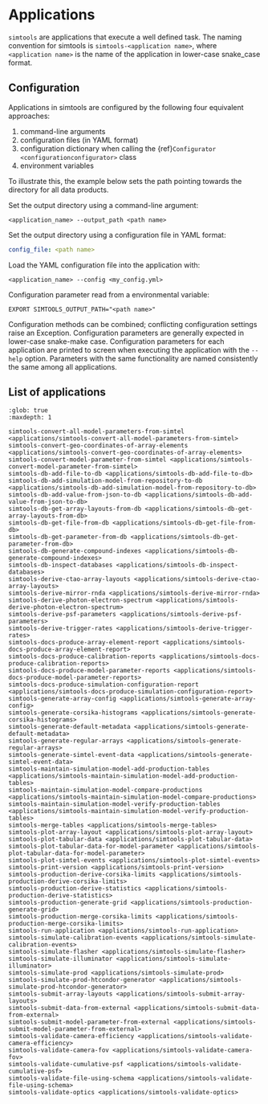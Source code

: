 # Applications

`simtools` are applications that execute a well defined task.
The naming convention for simtools is `simtools-<application name>`, where `<application name>` is the name of the application in lower-case snake_case format.

## Configuration

Applications in simtools are configured by the following four equivalent approaches:

1. command-line arguments
2. configuration files (in YAML format)
3. configuration dictionary when calling the {ref}`Configurator <configurationconfigurator>` class
4. environment variables

To illustrate this, the example below sets the path pointing towards the directory for all data products.

Set the output directory using a command-line argument:

```console
<application_name> --output_path <path name>
```

Set the output directory using a configuration file in YAML format:

```yaml
config_file: <path name>
```

Load the YAML configuration file into the application with:

```console
<application_name> --config <my_config.yml>
```

Configuration parameter read from a environmental variable:

```console
EXPORT SIMTOOLS_OUTPUT_PATH="<path name>"
```

Configuration methods can be combined; conflicting configuration settings raise an Exception.
Configuration parameters are generally expected in lower-case snake-make case.
Configuration parameters for each application are printed to screen when executing the application with the `--help` option.
Parameters with the same functionality are named consistently the same among all applications.

## List of applications

```{toctree}
:glob: true
:maxdepth: 1

simtools-convert-all-model-parameters-from-simtel <applications/simtools-convert-all-model-parameters-from-simtel>
simtools-convert-geo-coordinates-of-array-elements <applications/simtools-convert-geo-coordinates-of-array-elements>
simtools-convert-model-parameter-from-simtel <applications/simtools-convert-model-parameter-from-simtel>
simtools-db-add-file-to-db <applications/simtools-db-add-file-to-db>
simtools-db-add-simulation-model-from-repository-to-db <applications/simtools-db-add-simulation-model-from-repository-to-db>
simtools-db-add-value-from-json-to-db <applications/simtools-db-add-value-from-json-to-db>
simtools-db-get-array-layouts-from-db <applications/simtools-db-get-array-layouts-from-db>
simtools-db-get-file-from-db <applications/simtools-db-get-file-from-db>
simtools-db-get-parameter-from-db <applications/simtools-db-get-parameter-from-db>
simtools-db-generate-compound-indexes <applications/simtools-db-generate-compound-indexes>
simtools-db-inspect-databases <applications/simtools-db-inspect-databases>
simtools-derive-ctao-array-layouts <applications/simtools-derive-ctao-array-layouts>
simtools-derive-mirror-rnda <applications/simtools-derive-mirror-rnda>
simtools-derive-photon-electron-spectrum <applications/simtools-derive-photon-electron-spectrum>
simtools-derive-psf-parameters <applications/simtools-derive-psf-parameters>
simtools-derive-trigger-rates <applications/simtools-derive-trigger-rates>
simtools-docs-produce-array-element-report <applications/simtools-docs-produce-array-element-report>
simtools-docs-produce-calibration-reports <applications/simtools-docs-produce-calibration-reports>
simtools-docs-produce-model-parameter-reports <applications/simtools-docs-produce-model-parameter-reports>
simtools-docs-produce-simulation-configuration-report <applications/simtools-docs-produce-simulation-configuration-report>
simtools-generate-array-config <applications/simtools-generate-array-config>
simtools-generate-corsika-histograms <applications/simtools-generate-corsika-histograms>
simtools-generate-default-metadata <applications/simtools-generate-default-metadata>
simtools-generate-regular-arrays <applications/simtools-generate-regular-arrays>
simtools-generate-simtel-event-data <applications/simtools-generate-simtel-event-data>
simtools-maintain-simulation-model-add-production-tables <applications/simtools-maintain-simulation-model-add-production-tables>
simtools-maintain-simulation-model-compare-productions <applications/simtools-maintain-simulation-model-compare-productions>
simtools-maintain-simulation-model-verify-production-tables <applications/simtools-maintain-simulation-model-verify-production-tables>
simtools-merge-tables <applications/simtools-merge-tables>
simtools-plot-array-layout <applications/simtools-plot-array-layout>
simtools-plot-tabular-data <applications/simtools-plot-tabular-data>
simtools-plot-tabular-data-for-model-parameter <applications/simtools-plot-tabular-data-for-model-parameter>
simtools-plot-simtel-events <applications/simtools-plot-simtel-events>
simtools-print-version <applications/simtools-print-version>
simtools-production-derive-corsika-limits <applications/simtools-production-derive-corsika-limits>
simtools-production-derive-statistics <applications/simtools-production-derive-statistics>
simtools-production-generate-grid <applications/simtools-production-generate-grid>
simtools-production-merge-corsika-limits <applications/simtools-production-merge-corsika-limits>
simtools-run-application <applications/simtools-run-application>
simtools-simulate-calibration-events <applications/simtools-simulate-calibration-events>
simtools-simulate-flasher <applications/simtools-simulate-flasher>
simtools-simulate-illuminator <applications/simtools-simulate-illuminator>
simtools-simulate-prod <applications/simtools-simulate-prod>
simtools-simulate-prod-htcondor-generator <applications/simtools-simulate-prod-htcondor-generator>
simtools-submit-array-layouts <applications/simtools-submit-array-layouts>
simtools-submit-data-from-external <applications/simtools-submit-data-from-external>
simtools-submit-model-parameter-from-external <applications/simtools-submit-model-parameter-from-external>
simtools-validate-camera-efficiency <applications/simtools-validate-camera-efficiency>
simtools-validate-camera-fov <applications/simtools-validate-camera-fov>
simtools-validate-cumulative-psf <applications/simtools-validate-cumulative-psf>
simtools-validate-file-using-schema <applications/simtools-validate-file-using-schema>
simtools-validate-optics <applications/simtools-validate-optics>
